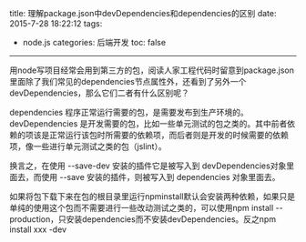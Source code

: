 title: 理解package.json中devDependencies和dependencies的区别
date: 2015-7-28 18:22:12
tags:
- node.js
categories: 后端开发
toc: false
---

用node写项目经常会用到第三方的包，阅读人家工程代码时留意到package.json里面除了我们常见的dependencies节点属性外，还看到了另外一个devDependencies，那么它们二者有什么区别呢？

dependencies 程序正常运行需要的包，是需要发布到生产环境的。devDependencies 是开发需要的包，比如一些单元测试的包之类的。其中前者依赖的项该是正常运行该包时所需要的依赖项，而后者则是开发的时候需要的依赖项，像一些进行单元测试之类的包（jslint）。

换言之，在使用 --save-dev 安装的插件它是被写入到 devDependencies对象里面去，而使用 --save 安装的插件，则被写入到 dependencies 对象里面去。

如果将包下载下来在包的根目录里运行npminstall默认会安装两种依赖，如果只是单纯的使用这个包而不需要进行一些改动测试之类的，可以使用npm install --production，只安装dependencies而不安装devDependencies。反之npm install xxx -dev